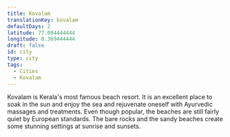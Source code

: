 ```yaml
---
title: Kovalam
translationKey: kovalam
defaultDays: 2
latitude: 77.004444444
longitude: 8.369444444
draft: false
id: city
type: city
tags:
  - Cities
  - Kovalam
---
```

Kovalam is Kerala's most famous beach resort. It is an excellent place to soak in the sun and enjoy the sea and rejuvenate oneself with Ayurvedic massages and treatments. Even though popular, the beaches are still fairly quiet by European standards. The bare rocks and the sandy beaches create some stunning settings at sunrise and sunsets.
